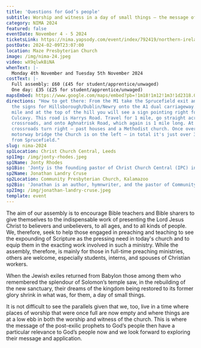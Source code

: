```yaml
---
title: 'Questions for God’s people'
subtitle: Worship and witness in a day of small things — the message of Haggai and Malachi
category: NIMA 2024
featured: false
eventDate: November 4 - 5 2024
ticketsLink: https://nima.yapsody.com/event/index/792419/northern-ireland-ministry-assembly-2024
postDate: 2024-02-09T23:07:00
location: Maze Presbyterian Church
image: /img/nima-24.jpeg
video: wX9qlwkBiNA
whenText: |-
  Monday 4th November and Tuesday 5th November 2024
costText: |-
  Full assembly: £60 (£45 for student/apprentice/unwaged) 
  One day: £35 (£25 for student/apprentice/unwaged)
mapsEmbed: https://www.google.com/maps/embed?pb=!1m18!1m12!1m3!1d2318.0010047523247!2d-6.117361399999999!3d54.480564099999995!2m3!1f0!2f0!3f0!3m2!1i1024!2i768!4f13.1!3m3!1m2!1s0x486103191e37a8d1%3A0x2af07ebaec4c8898!2sMaze%20Presbyterian%20Church!5e0!3m2!1sen!2suk!4v1628795706431!5m2!1sen!2suk
directions: "How to get there: From the M1 take the Sprucefield exit and follow
  the signs for Hillsborough/Dublin/Newry onto the A1 dual carriageway. After 1
  mile and at the top of the hill you will see a sign pointing right for
  Culcavy. This road is Harrys Road. Travel for 1 mile, go straight across the
  crossroads, and onto Aghnatrisk Road, which again is 1 mile long. At this
  crossroads turn right – past houses and a Methodist church. Once over the
  motorway bridge the Church is on the left – in total it's just over 3 miles
  from Sprucefield."
slug: nima-2024
sp1Location: Christ Church Central, Leeds
sp1Img: /img/jonty-rhodes.jpeg
sp1Name: Jonty Rhodes
sp1Bio: 'Jonty is the founding pastor of Christ Church Central (IPC) in Leeds. He is married to Georgina, and they have four girls and a boy. He trained for ministry at Oak Hill Theological College in London, and has served as associate minister at St. Alkmund’s Church in Duffield and minister at Christ Church Derby. He is the author of several books, including Covenants Made Simple, Man of Sorrows, King of Glory, and Reformed Worship.'
sp2Name: Jonathan Landry Cruse
sp2Location: Community Presbyterian Church, Kalamazoo
sp2Bio: 'Jonathan is an author, hymnwriter, and the pastor of Community Presbyterian Church (OPC) in Kalamazoo, Michigan. Jonathan is husband to Kerri Ann and they have two boys and a girl. Jonathan’s books include What Happens When We Worship, The Christian’s True Identity, and Hymns of Devotion.'
sp2Img: /img/jonathan-landry-cruse.jpeg
template: event
---
```


The aim of our assembly is to encourage Bible teachers and Bible sharers to give themselves to the indispensable work of presenting the Lord Jesus Christ to believers and unbelievers, to all ages, and to all kinds of people. We, therefore, seek to help those engaged in preaching and teaching to see the expounding of Scripture as the pressing need in today's church and to equip them in the exacting work involved in such a ministry. While the assembly, therefore, is mainly for those in full-time preaching ministries, others are welcome, especially students, interns, and spouses of Christian workers.

When the Jewish exiles returned from Babylon those among them who remembered the splendour of Solomon’s temple saw, in the rebuilding of the new sanctuary, their dreams of the kingdom being restored to its former glory shrink in what was, for them, a day of small things.

It is not difficult to see the parallels given that we, too, live in a time where places of worship that were once full are now empty and where things are at a low ebb in both the worship and witness of the church. This is where the message of the post-exilic prophets to God’s people then have a particular relevance to God’s people now and we look forward to exploring their message and application.

